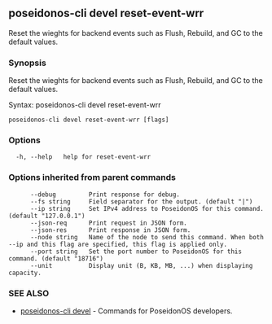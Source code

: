 ## poseidonos-cli devel reset-event-wrr

Reset the wieghts for backend events such as Flush, Rebuild, and GC to the default values.

### Synopsis


Reset the wieghts for backend events such as Flush, Rebuild, and GC to the default values.

Syntax:
	poseidonos-cli devel reset-event-wrr
          

```
poseidonos-cli devel reset-event-wrr [flags]
```

### Options

```
  -h, --help   help for reset-event-wrr
```

### Options inherited from parent commands

```
      --debug         Print response for debug.
      --fs string     Field separator for the output. (default "|")
      --ip string     Set IPv4 address to PoseidonOS for this command. (default "127.0.0.1")
      --json-req      Print request in JSON form.
      --json-res      Print response in JSON form.
      --node string   Name of the node to send this command. When both --ip and this flag are specified, this flag is applied only.
      --port string   Set the port number to PoseidonOS for this command. (default "18716")
      --unit          Display unit (B, KB, MB, ...) when displaying capacity.
```

### SEE ALSO

* [poseidonos-cli devel](poseidonos-cli_devel.md)	 - Commands for PoseidonOS developers.

